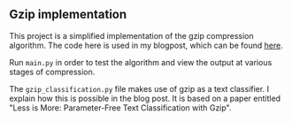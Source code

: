 ## Gzip implementation

This project is a simplified implementation of the gzip compression algorithm. The code here is used in my blogpost, which can be found [here](https://loreley.one/2023-07-gzip/).

Run `main.py` in order to test the algorithm and view the output at various stages of compression.

The `gzip_classification.py` file makes use of gzip as a text classifier. I explain how this is possible in the blog post. It is based on a paper entitled "Less is More: Parameter-Free Text Classification with Gzip".



